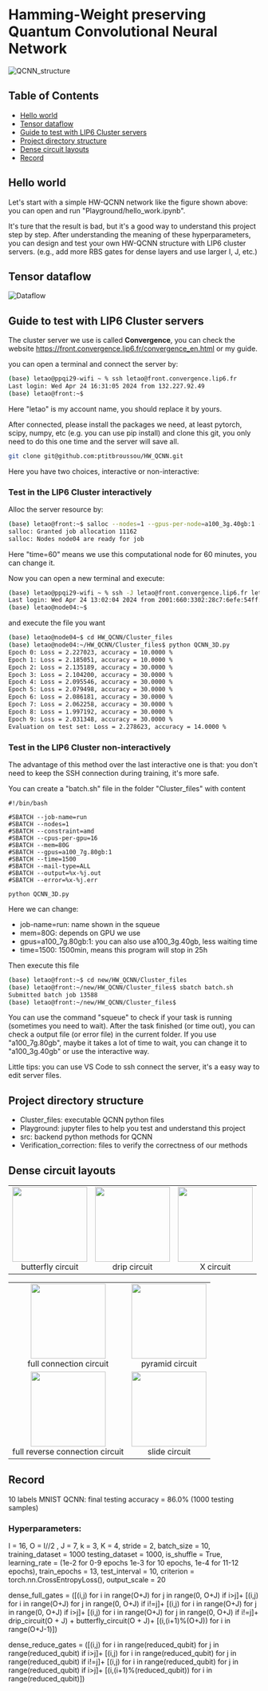 # Hamming-Weight preserving Quantum Convolutional Neural Network

![QCNN_structure](images/QCNN_structure.png)

## Table of Contents
* [Hello world](#hello-world)
* [Tensor dataflow](#tensor-dataflow)
* [Guide to test with LIP6 Cluster servers](#guide-to-test-with-LIP6-Cluster-servers)
* [Project directory structure](#project-directory-structure)
* [Dense circuit layouts](#dense-circuit-layouts)
* [Record](#record)

## Hello world
Let's start with a simple HW-QCNN network like the figure shown above: 
you can open and run "Playground/hello_work.ipynb".

It's ture that the result is bad, but it's a good way to understand this project step by step.
After understanding the meaning of these hyperparameters, 
you can design and test your own HW-QCNN structure with LIP6 cluster servers.
(e.g., add more RBS gates for dense layers and use larger I, J, etc.)

## Tensor dataflow
![Dataflow](images/Dataflow.png)

## Guide to test with LIP6 Cluster servers

The cluster server we use is called **Convergence**, you can check the website https://front.convergence.lip6.fr/convergence_en.html or my guide.

you can open a terminal and connect the server by:
```bash
(base) letao@ppqi29-wifi ~ % ssh letao@front.convergence.lip6.fr
Last login: Wed Apr 24 16:31:05 2024 from 132.227.92.49
(base) letao@front:~$
```
Here "letao" is my account name, you should replace it by yours.

After connected, please install the packages we need, at least pytorch, scipy, numpy, etc (e.g. you can use pip install) 
and clone this git, you only need to do this one time and the server will save all.

```bash
git clone git@github.com:ptitbroussou/HW_QCNN.git
```
Here you have two choices, interactive or non-interactive:
### Test in the LIP6 Cluster interactively
Alloc the server resource by:
```bash
(base) letao@front:~$ salloc --nodes=1 --gpus-per-node=a100_3g.40gb:1 --time=60
salloc: Granted job allocation 11162
salloc: Nodes node04 are ready for job
```
Here "time=60" means we use this computational node for 60 minutes, you can change it.

Now you can open a new terminal and execute:
```bash
(base) letao@ppqi29-wifi ~ % ssh -J letao@front.convergence.lip6.fr letao@node04.convergence.lip6.fr
Last login: Wed Apr 24 13:02:04 2024 from 2001:660:3302:28c7:6efe:54ff:fe4e:8a18
(base) letao@node04:~$
```

and execute the file you want 

```bash
(base) letao@node04~$ cd HW_QCNN/Cluster_files
(base) letao@node04:~/HW_QCNN/Cluster_files$ python QCNN_3D.py 
Epoch 0: Loss = 2.227023, accuracy = 10.0000 %
Epoch 1: Loss = 2.185051, accuracy = 10.0000 %
Epoch 2: Loss = 2.135189, accuracy = 30.0000 %
Epoch 3: Loss = 2.104200, accuracy = 30.0000 %
Epoch 4: Loss = 2.095546, accuracy = 30.0000 %
Epoch 5: Loss = 2.079498, accuracy = 30.0000 %
Epoch 6: Loss = 2.086181, accuracy = 30.0000 %
Epoch 7: Loss = 2.062258, accuracy = 30.0000 %
Epoch 8: Loss = 1.997192, accuracy = 30.0000 %
Epoch 9: Loss = 2.031348, accuracy = 30.0000 %
Evaluation on test set: Loss = 2.278623, accuracy = 14.0000 %
```

### Test in the LIP6 Cluster non-interactively
The advantage of this method over the last interactive one is that: 
you don't need to keep the SSH connection during training, it's more safe.

You can create a "batch.sh" file in the folder "Cluster_files" with content
```
#!/bin/bash

#SBATCH --job-name=run
#SBATCH --nodes=1
#SBATCH --constraint=amd
#SBATCH --cpus-per-gpu=16
#SBATCH --mem=80G
#SBATCH --gpus=a100_7g.80gb:1
#SBATCH --time=1500
#SBATCH --mail-type=ALL
#SBATCH --output=%x-%j.out
#SBATCH --error=%x-%j.err

python QCNN_3D.py
```
Here we can change:
* job-name=run: name shown in the squeue
* mem=80G: depends on GPU we use
* gpus=a100_7g.80gb:1: you can also use a100_3g.40gb, less waiting time
* time=1500: 1500min, means this program will stop in 25h

Then execute this file
```bash
(base) letao@front:~$ cd new/HW_QCNN/Cluster_files
(base) letao@front:~/new/HW_QCNN/Cluster_files$ sbatch batch.sh
Submitted batch job 13588
(base) letao@front:~/new/HW_QCNN/Cluster_files$ 
```
You can use the command "squeue" to check if your task is running (sometimes you need to wait). After the task finished (or time out), you can check a output file (or error file) in the current folder.
If you use "a100_7g.80gb", maybe it takes a lot of time to wait, you can change it to "a100_3g.40gb" or use the interactive way.

Little tips: you can use VS Code to ssh connect the server, it's a easy way to edit server files.

## Project directory structure
* Cluster_files: executable QCNN python files
* Playground: jupyter files to help you test and understand this project
* src: backend python methods for QCNN
* Verification_correction: files to verify the correctness of our methods

## Dense circuit layouts

<table>
  <tr>
    <td style="text-align:center">
      <img src="images/circuit/butterfly_circuit.png" height="150" /><br />
      <span>butterfly circuit</span>
    </td>
    <td style="text-align:center">
      <img src="images/circuit/drip_circuit.png" height="150" /><br />
      <span>drip circuit</span>
    </td>
    <td style="text-align:center">
      <img src="images/circuit/X_circuit.png" height="150" /><br />
      <span>X circuit</span>
    </td>
  </tr>
</table>
<table>
  <tr>
    <td style="text-align:center">
      <img src="images/circuit/full_connection_circuit.png" height="150" /><br />
      <span>full connection circuit</span>
    </td>
    <td style="text-align:center">
      <img src="images/circuit/pyramid_circuit.png" height="150" /><br />
      <span>pyramid circuit</span>
    </td>
  </tr>
  <tr>
    <td style="text-align:center">
      <img src="images/circuit/full_reverse_connection_circuit.png" height="150" /><br />
      <span>full reverse connection circuit</span>
    </td>
    <td style="text-align:center">
      <img src="images/circuit/slide_circuit.png" height="150" /><br />
      <span>slide circuit</span>
    </td>
  </tr>
</table>

## Record
10 labels MNIST QCNN: final testing accuracy = 86.0% (1000 testing samples)

[//]: # (![QCNN_plot]&#40;images/plot.png&#41;)
### Hyperparameters:
I = 16,
O = I//2 ,
J = 7,
k = 3,
K = 4,
stride = 2,
batch_size = 10,
training_dataset = 1000
testing_dataset = 1000,
is_shuffle = True,
learning_rate = (1e-2 for 0-9 epochs 1e-3 for 10 epochs, 1e-4 for 11-12 epochs),
train_epochs = 13,
test_interval = 10,
criterion = torch.nn.CrossEntropyLoss(),
output_scale = 20

dense_full_gates = ([(i,j) for i in range(O+J) for j in range(0, O+J) if i>j]+
[(i,j) for i in range(O+J) for j in range(0, O+J) if i!=j]+
[(i,j) for i in range(O+J) for j in range(0, O+J) if i>j]+
[(i,j) for i in range(O+J) for j in range(0, O+J) if i!=j]+
drip_circuit(O + J) + butterfly_circuit(O + J)+
[(i,(i+1)%(O+J)) for i in range(O+J-1)])

dense_reduce_gates = ([(i,j) for i in range(reduced_qubit) for j in range(reduced_qubit) if i>j]+
[(i,j) for i in range(reduced_qubit) for j in range(reduced_qubit) if i!=j]+
[(i,j) for i in range(reduced_qubit) for j in range(reduced_qubit) if i>j]+
[(i,(i+1)%(reduced_qubit)) for i in range(reduced_qubit)])